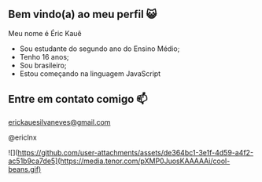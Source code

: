 ## Bem vindo(a) ao meu perfil 😺

Meu nome é Éric Kauê

- Sou estudante do segundo ano do Ensino Médio;
- Tenho 16 anos;
- Sou brasileiro;
- Estou começando na linguagem JavaScript

## Entre em contato comigo 📫
erickauesilvaneves@gmail.com

@ericlnx

![](https://github.com/user-attachments/assets/de364bc1-3e1f-4d59-a4f2-ac51b9ca7de5](https://media.tenor.com/pXMP0JuosKAAAAAi/cool-beans.gif)

